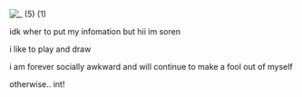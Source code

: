 ![_ (5) (1)](https://github.com/user-attachments/assets/42388906-8d56-4477-822d-2cdc9ab578c9)

idk wher to put my infomation but hii im soren

i like to play and draw 

i am forever socially awkward and will continue to make a fool out of myself 

otherwise.. int! 
